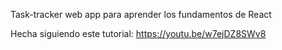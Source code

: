Task-tracker web app para aprender los fundamentos de React 

Hecha siguiendo este tutorial: https://youtu.be/w7ejDZ8SWv8
